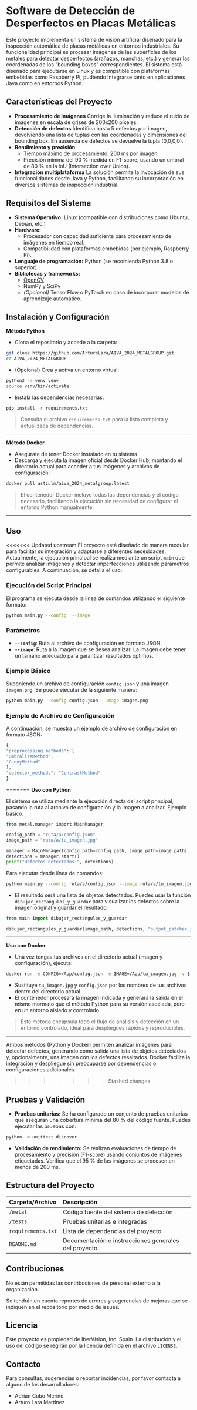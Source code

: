 # Software de Detección de Desperfectos en Placas Metálicas

Este proyecto implementa un sistema de visión artificial diseñado para la inspección automática de placas metálicas en entornos industriales. Su funcionalidad principal es procesar imágenes de las superficies de los metales para detectar desperfectos (arañazos, manchas, etc.) y generar las coordenadas de los “bounding boxes” correspondientes. El sistema está diseñado para ejecutarse en Linux y es compatible con plataformas embebidas como Raspberry Pi, pudiendo integrarse tanto en aplicaciones Java como en entornos Python.

## Características del Proyecto

- **Procesamiento de imágenes**
Corrige la iluminación y reduce el ruido de imágenes en escala de grises de 200x200 píxeles.
- **Detección de defectos**
Identifica hasta 5 defectos por imagen, devolviendo una lista de tuplas con las coordenadas y dimensiones del bounding box. En ausencia de defectos se devuelve la tupla (0,0,0,0).
- **Rendimiento y precisión**
    - Tiempo máximo de procesamiento: 200 ms por imagen.
    - Precisión mínima del 90 % medida en F1-score, usando un umbral de 80 % en la IoU (Intersection over Union).
- **Integración multiplataforma**
La solución permite la invocación de sus funcionalidades desde Java y Python, facilitando su incorporación en diversos sistemas de inspección industrial.


## Requisitos del Sistema

- **Sistema Operativo:** Linux (compatible con distribuciones como Ubuntu, Debian, etc.)
- **Hardware:**
    - Procesador con capacidad suficiente para procesamiento de imágenes en tiempo real.
    - Compatibilidad con plataformas embebidas (por ejemplo, Raspberry Pi).
- **Lenguaje de programación:** Python (se recomienda Python 3.8 o superior)
- **Bibliotecas y frameworks:**
    - [OpenCV](https://opencv.org/)
    - NumPy y SciPy
    - *(Opcional)* TensorFlow o PyTorch en caso de incorporar modelos de aprendizaje automático.


## Instalación y Configuración

**Método Python**

- Clona el repositorio y accede a la carpeta:

```bash
git clone https://github.com/ArturoLara/AIVA_2024_METALGROUP.git
cd AIVA_2024_METALGROUP
```

- (Opcional) Crea y activa un entorno virtual:

```bash
python3 -m venv venv
source venv/bin/activate
```

- Instala las dependencias necesarias:

```bash
pip install -r requirements.txt
```

> Consulta el archivo `requirements.txt` para la lista completa y actualizada de dependencias.

---

**Método Docker**

- Asegúrate de tener Docker instalado en tu sistema.
- Descarga y ejecuta la imagen oficial desde Docker Hub, montando el directorio actual para acceder a tus imágenes y archivos de configuración:

```bash
docker pull artzulm/aiva_2024_metalgroup:latest
```

> El contenedor Docker incluye todas las dependencias y el código necesario, facilitando la ejecución sin necesidad de configurar el entorno Python manualmente.

---

## Uso

<<<<<<< Updated upstream
El proyecto está diseñado de manera modular para facilitar su integración y adaptarse a diferentes necesidades. Actualmente, la ejecución principal se realiza mediante un script `main` que permite analizar imágenes y detectar imperfecciones utilizando parámetros configurables. A continuación, se detalla el uso:

### Ejecución del Script Principal

El programa se ejecuta desde la línea de comandos utilizando el siguiente formato:

```bash
python main.py --config  --image 
```

### Parámetros

- **`--config`**: Ruta al archivo de configuración en formato JSON.
- **`--image`**: Ruta a la imagen que se desea analizar. La imagen debe tener un tamaño adecuado para garantizar resultados óptimos.

### Ejemplo Básico

Suponiendo un archivo de configuración `config.json` y una imagen `imagen.png`. Se puede ejecutar de la siguiente manera:

```bash
python main.py --config config.json --image imagen.png
```
### Ejemplo de Archivo de Configuración

A continuación, se muestra un ejemplo de archivo de configuración en formato JSON:

```bash
{
"preprocessing_methods": [
"UmbralizeMethod",
"CannyMethod"
],
"detector_methods": "ContrastMethod"
}
```
=======
**Uso con Python**

El sistema se utiliza mediante la ejecución directa del script principal, pasando la ruta al archivo de configuración y la imagen a analizar. Ejemplo básico:

```python
from metal.manager import MainManager

config_path = "ruta/a/config.json"
image_path = "ruta/a/tu_imagen.jpg"

manager = MainManager(config_path=config_path, image_path=image_path)
detections = manager.start()
print("Defectos detectados:", detections)
```

Para ejecutar desde línea de comandos:

```bash
python main.py --config ruta/a/config.json --image ruta/a/tu_imagen.jpg
```

- El resultado será una lista de objetos detectados. Puedes usar la función `dibujar_rectangulos_y_guardar` para visualizar los defectos sobre la imagen original y guardar el resultado:

```python
from main import dibujar_rectangulos_y_guardar

dibujar_rectangulos_y_guardar(image_path, detections, "output_patches.jpg")
```

---

**Uso con Docker**

- Una vez tengas tus archivos en el directorio actual (imagen y configuración), ejecuta:

```bash
docker run -e CONFIG=/App/config.json -e IMAGE=/App/tu_imagen.jpg -v $(pwd):/App artzulm/aiva_2024_metalgroup:latest
```
- Sustituye `tu_imagen.jpg` y `config.json` por los nombres de tus archivos dentro del directorio actual.
- El contenedor procesará la imagen indicada y generará la salida en el mismo mormato que el método Python para su versión asociada, pero en un entorno aislado y controlado.

> Este método encapsula todo el flujo de análisis y detección en un entorno controlado, ideal para despliegues rápidos y reproducibles.

---

Ambos métodos (Python y Docker) permiten analizar imágenes para detectar defectos, generando como salida una lista de objetos detectados y, opcionalmente, una imagen con los defectos resaltados. Docker facilita la integración y despliegue sin preocuparse por dependencias o configuraciones adicionales.
>>>>>>> Stashed changes

## Pruebas y Validación

- **Pruebas unitarias:**
Se ha configurado un conjunto de pruebas unitarias que aseguran una cobertura mínima del 80 % del código fuente. Puedes ejecutar las pruebas con:

```bash
python -m unittest discover 
```

- **Validación de rendimiento:**
Se realizan evaluaciones de tiempo de procesamiento y precisión (F1-score) usando conjuntos de imágenes etiquetadas. Verifica que el 95 % de las imágenes se procesen en menos de 200 ms.


## Estructura del Proyecto

| Carpeta/Archivo    | Descripción |
|:-------------------| :-- |
| `/metal`              | Código fuente del sistema de detección |
| `/tests`           | Pruebas unitarias e integradas |
| `requirements.txt` | Lista de dependencias del proyecto |
| `README.md`        | Documentación e instrucciones generales del proyecto |

## Contribuciones

No están permitidas las contribuciones de personal externo a la organización.

Se tendrán en cuenta reportes de errores y sugerencias de mejoras que se indiquen en el repositorio por medio de issues.

## Licencia

Este proyecto es propiedad de IberVision, Inc. Spain. La distribución y el uso del código se regirán por la licencia definida en el archivo `LICENSE`.

## Contacto

Para consultas, sugerencias o reportar incidencias, por favor contacta a alguno de los desarrolladores:

- Adrián Cobo Merino
- Arturo Lara Martínez
